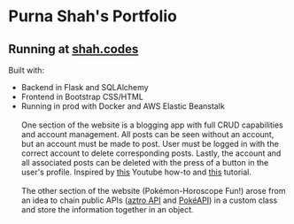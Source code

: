 # Purna Shah's Portfolio 
## Running at [shah.codes](http://shah.codes)
Built with:
- Backend in Flask and SQLAlchemy
- Frontend in Bootstrap CSS/HTML
- Running in prod with Docker and AWS Elastic Beanstalk
\
\
One section of the website is a blogging app with full CRUD capabilities and account management. All posts can be seen without an account, but an account must be made to post. User must be logged in with the correct account to delete corresponding posts. Lastly, the account and all associated posts can be deleted with the press of a button in the user's profile. Inspired by [this](https://www.youtube.com/watch?v=3mwFC4SHY-Y) Youtube how-to and [this](https://www.digitalocean.com/community/tutorials/how-to-add-authentication-to-your-app-with-flask-login) tutorial.
\
\
The other section of the website (Pokémon-Horoscope Fun!) arose from an idea to chain public APIs ([aztro API](https://aztro.sameerkumar.website/) and [PokéAPI](https://pokeapi.co/)) in a custom class and store the information together in an object.

